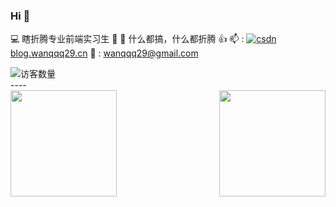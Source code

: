 ### Hi  👋
💻 瞎折腾专业前端实习生 🤖
👻 什么都搞，什么都折腾 👍
📫 : <a href="https://blog.csdn.net/weixin_43815091?type=blog"><img src="https://img.shields.io/badge/CSDN-cf000e" alt="csdn"></a>  <a href='https://wanqqq29.github.io' target="_blank">blog.wanqqq29.cn</a>
📧 : wanqqq29@gmail.com
<div><img align='center' src="https://profile-counter.glitch.me/wanqqq29/count.svg" alt="访客数量"/></div>
----
<div>
  <img height="170" align="left" src="https://github-readme-stats.vercel.app/api?username=wanqqq29&count_private=true&include_all_commits=true&show_icons=true" />
  <img height="170" align="right" src="https://github-readme-stats.vercel.app/api/top-langs/?username=wanqqq29&layout=compact" />
</div>

<!--
**wanqqq29/wanqqq29** is a ✨ _special_ ✨ repository because its `README.md` (this file) appears on your GitHub profile.

Here are some ideas to get you started:

- 🔭 I’m currently working on ...
- 🌱 I’m currently learning ...
- 👯 I’m looking to collaborate on ...
- 🤔 I’m looking for help with ...
- 💬 Ask me about ...
- 📫 How to reach me: ...
- 😄 Pronouns: ...
- ⚡ Fun fact: ...
-->
